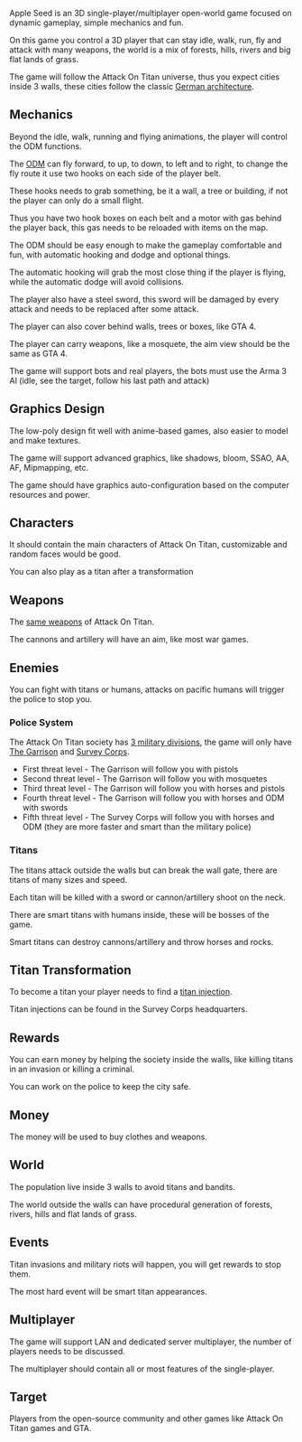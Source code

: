 Apple Seed is an 3D single-player/multiplayer open-world game focused on dynamic gameplay, simple mechanics and fun.

On this game you control a 3D player that can stay idle, walk, run, fly and attack with many weapons, the world is a mix of forests, hills, rivers and big flat lands of grass.

The game will follow the Attack On Titan universe, thus you expect cities inside 3 walls, these cities follow the classic [German architecture](https://en.wikipedia.org/wiki/Architecture_of_Germany).

## Mechanics

Beyond the idle, walk, running and flying animations, the player will control the ODM functions.

The [ODM](https://attackontitan.fandom.com/wiki/Omni-directional_mobility_gear_(Anime)) can fly forward, to up, to down, to left and to right, to change the fly route it use two hooks on each side of the player belt.

These hooks needs to grab something, be it a wall, a tree or building, if not the player can only do a small flight.

Thus you have two hook boxes on each belt and a motor with gas behind the player back, this gas needs to be reloaded with items on the map.

The ODM should be easy enough to make the gameplay comfortable and fun, with automatic hooking and dodge and optional things.

The automatic hooking will grab the most close thing if the player is flying, while the automatic dodge will avoid collisions.

The player also have a steel sword, this sword will be damaged by every attack and needs to be replaced after some attack.

The player can also cover behind walls, trees or boxes, like GTA 4.

The player can carry weapons, like a mosquete, the aim view should be the same as GTA 4.

The game will support bots and real players, the bots must use the Arma 3 AI (idle, see the target, follow his last path and attack)

## Graphics Design

The low-poly design fit well with anime-based games, also easier to model and make textures.

The game will support advanced graphics, like shadows, bloom, SSAO, AA, AF, Mipmapping, etc.

The game should have graphics auto-configuration based on the computer resources and power.

## Characters

It should contain the main characters of Attack On Titan, customizable and random faces would be good.

You can also play as a titan after a transformation

## Weapons

The [same weapons](https://attackontitan.fandom.com/wiki/Firearms) of Attack On Titan.

The cannons and artillery will have an aim, like most war games.

## Enemies

You can fight with titans or humans, attacks on pacific humans will trigger the police to stop you.

### Police System

The Attack On Titan society has [3 military divisions](https://attackontitan.fandom.com/wiki/Military), the game will only have [The Garrison](https://attackontitan.fandom.com/wiki/Garrison) and [Survey Corps](https://attackontitan.fandom.com/wiki/Survey_Corps).

- First threat level - The Garrison will follow you with pistols
- Second threat level - The Garrison will follow you with mosquetes
- Third threat level - The Garrison will follow you with horses and pistols
- Fourth threat level - The Garrison will follow you with horses and ODM with swords
- Fifth threat level - The Survey Corps will follow you with horses and ODM (they are more faster and smart than the military police)

### Titans

The titans attack outside the walls but can break the wall gate, there are titans of many sizes and speed.

Each titan will be killed with a sword or cannon/artillery shoot on the neck.

There are smart titans with humans inside, these will be bosses of the game.

Smart titans can destroy cannons/artillery and throw horses and rocks.

## Titan Transformation

To become a titan your player needs to find a [titan injection](https://attackontitan.fandom.com/wiki/Titan_injection_(Anime)).

Titan injections can be found in the Survey Corps headquarters.

## Rewards

You can earn money by helping the society inside the walls, like killing titans in an invasion or killing a criminal.

You can work on the police to keep the city safe.

## Money

The money will be used to buy clothes and weapons.

## World

The population live inside 3 walls to avoid titans and bandits.

The world outside the walls can have procedural generation of forests, rivers, hills and flat lands of grass.

## Events

Titan invasions and military riots will happen, you will get rewards to stop them.

The most hard event will be smart titan appearances.

## Multiplayer

The game will support LAN and dedicated server multiplayer, the number of players needs to be discussed.

The multiplayer should contain all or most features of the single-player.

## Target

Players from the open-source community and other games like Attack On Titan games and GTA.
